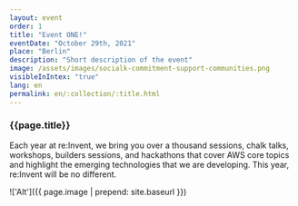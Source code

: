 ```yaml
---
layout: event
order: 1
title: "Event ONE!"
eventDate: "October 29th, 2021"
place: "Berlin"
description: "Short description of the event"
image: /assets/images/socialk-commitment-support-communities.png
visibleInIntex: "true"
lang: en
permalink: en/:collection/:title.html
---
```


### {{page.title}}

Each year at re:Invent, we bring you over a thousand sessions, chalk talks, workshops, builders sessions, and hackathons that cover AWS core topics and highlight the emerging technologies that we are developing. This year, re:Invent will be no different.

!['Alt']({{ page.image | prepend: site.baseurl }})
